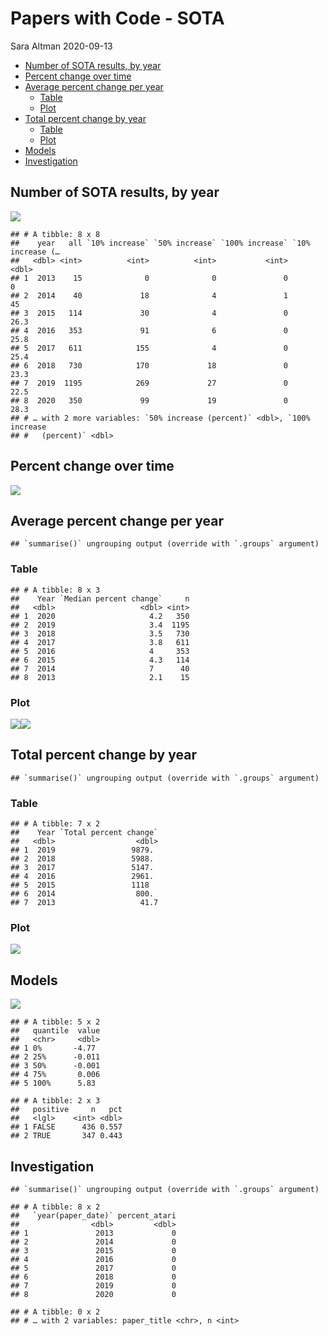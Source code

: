 Papers with Code - SOTA
================
Sara Altman
2020-09-13

  - [Number of SOTA results, by year](#number-of-sota-results-by-year)
  - [Percent change over time](#percent-change-over-time)
  - [Average percent change per year](#average-percent-change-per-year)
      - [Table](#table)
      - [Plot](#plot)
  - [Total percent change by year](#total-percent-change-by-year)
      - [Table](#table-1)
      - [Plot](#plot-1)
  - [Models](#models)
  - [Investigation](#investigation)

## Number of SOTA results, by year

![](sota_files/figure-gfm/unnamed-chunk-2-1.png)<!-- -->

    ## # A tibble: 8 x 8
    ##    year   all `10% increase` `50% increase` `100% increase` `10% increase (…
    ##   <dbl> <int>          <int>          <int>           <int>            <dbl>
    ## 1  2013    15              0              0               0              0  
    ## 2  2014    40             18              4               1             45  
    ## 3  2015   114             30              4               0             26.3
    ## 4  2016   353             91              6               0             25.8
    ## 5  2017   611            155              4               0             25.4
    ## 6  2018   730            170             18               0             23.3
    ## 7  2019  1195            269             27               0             22.5
    ## 8  2020   350             99             19               0             28.3
    ## # … with 2 more variables: `50% increase (percent)` <dbl>, `100% increase
    ## #   (percent)` <dbl>

## Percent change over time

![](sota_files/figure-gfm/unnamed-chunk-4-1.png)<!-- -->

## Average percent change per year

    ## `summarise()` ungrouping output (override with `.groups` argument)

### Table

    ## # A tibble: 8 x 3
    ##    Year `Median percent change`     n
    ##   <dbl>                   <dbl> <int>
    ## 1  2020                     4.2   350
    ## 2  2019                     3.4  1195
    ## 3  2018                     3.5   730
    ## 4  2017                     3.8   611
    ## 5  2016                     4     353
    ## 6  2015                     4.3   114
    ## 7  2014                     7      40
    ## 8  2013                     2.1    15

### Plot

![](sota_files/figure-gfm/unnamed-chunk-7-1.png)<!-- -->![](sota_files/figure-gfm/unnamed-chunk-7-2.png)<!-- -->

## Total percent change by year

    ## `summarise()` ungrouping output (override with `.groups` argument)

### Table

    ## # A tibble: 7 x 2
    ##    Year `Total percent change`
    ##   <dbl>                  <dbl>
    ## 1  2019                 9879. 
    ## 2  2018                 5988. 
    ## 3  2017                 5147. 
    ## 4  2016                 2961. 
    ## 5  2015                 1118  
    ## 6  2014                  800. 
    ## 7  2013                   41.7

### Plot

![](sota_files/figure-gfm/unnamed-chunk-10-1.png)<!-- -->

## Models

![](sota_files/figure-gfm/unnamed-chunk-12-1.png)<!-- -->

    ## # A tibble: 5 x 2
    ##   quantile  value
    ##   <chr>     <dbl>
    ## 1 0%       -4.77 
    ## 2 25%      -0.011
    ## 3 50%      -0.001
    ## 4 75%       0.006
    ## 5 100%      5.83

    ## # A tibble: 2 x 3
    ##   positive     n   pct
    ##   <lgl>    <int> <dbl>
    ## 1 FALSE      436 0.557
    ## 2 TRUE       347 0.443

## Investigation

    ## `summarise()` ungrouping output (override with `.groups` argument)

    ## # A tibble: 8 x 2
    ##   `year(paper_date)` percent_atari
    ##                <dbl>         <dbl>
    ## 1               2013             0
    ## 2               2014             0
    ## 3               2015             0
    ## 4               2016             0
    ## 5               2017             0
    ## 6               2018             0
    ## 7               2019             0
    ## 8               2020             0

    ## # A tibble: 0 x 2
    ## # … with 2 variables: paper_title <chr>, n <int>
